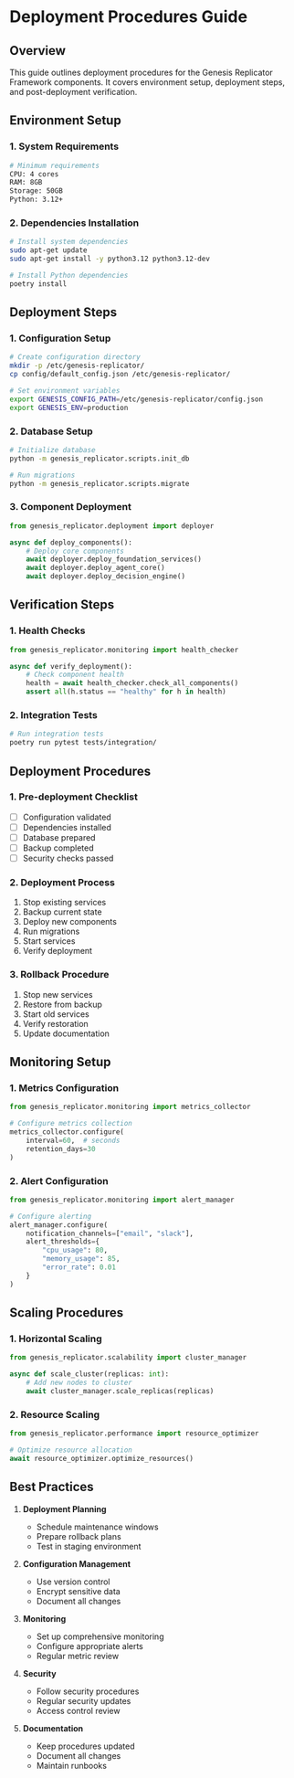 # Deployment Procedures Guide

## Overview
This guide outlines deployment procedures for the Genesis Replicator Framework components. It covers environment setup, deployment steps, and post-deployment verification.

## Environment Setup

### 1. System Requirements
```bash
# Minimum requirements
CPU: 4 cores
RAM: 8GB
Storage: 50GB
Python: 3.12+
```

### 2. Dependencies Installation
```bash
# Install system dependencies
sudo apt-get update
sudo apt-get install -y python3.12 python3.12-dev

# Install Python dependencies
poetry install
```

## Deployment Steps

### 1. Configuration Setup
```bash
# Create configuration directory
mkdir -p /etc/genesis-replicator/
cp config/default_config.json /etc/genesis-replicator/

# Set environment variables
export GENESIS_CONFIG_PATH=/etc/genesis-replicator/config.json
export GENESIS_ENV=production
```

### 2. Database Setup
```bash
# Initialize database
python -m genesis_replicator.scripts.init_db

# Run migrations
python -m genesis_replicator.scripts.migrate
```

### 3. Component Deployment
```python
from genesis_replicator.deployment import deployer

async def deploy_components():
    # Deploy core components
    await deployer.deploy_foundation_services()
    await deployer.deploy_agent_core()
    await deployer.deploy_decision_engine()
```

## Verification Steps

### 1. Health Checks
```python
from genesis_replicator.monitoring import health_checker

async def verify_deployment():
    # Check component health
    health = await health_checker.check_all_components()
    assert all(h.status == "healthy" for h in health)
```

### 2. Integration Tests
```bash
# Run integration tests
poetry run pytest tests/integration/
```

## Deployment Procedures

### 1. Pre-deployment Checklist
- [ ] Configuration validated
- [ ] Dependencies installed
- [ ] Database prepared
- [ ] Backup completed
- [ ] Security checks passed

### 2. Deployment Process
1. Stop existing services
2. Backup current state
3. Deploy new components
4. Run migrations
5. Start services
6. Verify deployment

### 3. Rollback Procedure
1. Stop new services
2. Restore from backup
3. Start old services
4. Verify restoration
5. Update documentation

## Monitoring Setup

### 1. Metrics Configuration
```python
from genesis_replicator.monitoring import metrics_collector

# Configure metrics collection
metrics_collector.configure(
    interval=60,  # seconds
    retention_days=30
)
```

### 2. Alert Configuration
```python
from genesis_replicator.monitoring import alert_manager

# Configure alerting
alert_manager.configure(
    notification_channels=["email", "slack"],
    alert_thresholds={
        "cpu_usage": 80,
        "memory_usage": 85,
        "error_rate": 0.01
    }
)
```

## Scaling Procedures

### 1. Horizontal Scaling
```python
from genesis_replicator.scalability import cluster_manager

async def scale_cluster(replicas: int):
    # Add new nodes to cluster
    await cluster_manager.scale_replicas(replicas)
```

### 2. Resource Scaling
```python
from genesis_replicator.performance import resource_optimizer

# Optimize resource allocation
await resource_optimizer.optimize_resources()
```

## Best Practices

1. **Deployment Planning**
   - Schedule maintenance windows
   - Prepare rollback plans
   - Test in staging environment

2. **Configuration Management**
   - Use version control
   - Encrypt sensitive data
   - Document all changes

3. **Monitoring**
   - Set up comprehensive monitoring
   - Configure appropriate alerts
   - Regular metric review

4. **Security**
   - Follow security procedures
   - Regular security updates
   - Access control review

5. **Documentation**
   - Keep procedures updated
   - Document all changes
   - Maintain runbooks

